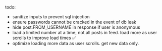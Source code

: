todo:

- sanitize inputs to prevent sql injection
- ensure passwords cannot be cracked in the event of db leak
- hide post.FROM_USERNAME in response if user is anonymous
- load a limited number at a time, not all posts in feed. load more as user scrolls to improve load times ✅
- optimize loading more data as user scrolls. get new data only.
